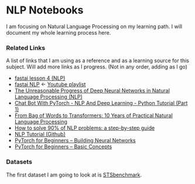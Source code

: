 # NLP Notebooks

I am focusing on Natural Language Processing on my learning path. I will document my whole learning process here.

### Related Links

A list of links that I am using as a reference and as a learning source for this subject. Will add more links as I progress. (Not in any order, adding as I go)

- [fastai lesson 4 (NLP)](https://course.fast.ai/videos/?lesson=4)
- [fastai NLP](https://www.fast.ai/2019/07/08/fastai-nlp/) <- [Youtube playlist](https://www.youtube.com/playlist?list=PLtmWHNX-gukKocXQOkQjuVxglSDYWsSh9) 
- [The Unreasonable Progress of Deep Neural Networks in Natural Language Processing (NLP) ](https://blog.exxactcorp.com/the-unreasonable-progress-of-deep-neural-networks-in-natural-language-processing-nlp)
- [Chat Bot With PyTorch - NLP And Deep Learning - Python Tutorial (Part 1)](https://www.youtube.com/watch?v=RpWeNzfSUHw&list=PLqnslRFeH2UrFW4AUgn-eY37qOAWQpJyg&utm_source=aidigest&utm_medium=email&utm_campaign=108)
- [From Bag of Words to Transformers: 10 Years of Practical Natural Language Processing](https://medium.com/@Zelros/from-bag-of-words-to-transformers-10-years-of-practical-natural-language-processing-8ccc238f679a)
- [How to solve 90% of NLP problems: a step-by-step guide](https://blog.insightdatascience.com/how-to-solve-90-of-nlp-problems-a-step-by-step-guide-fda605278e4e)
- [NLP Tutorial (Github)](https://github.com/lyeoni/nlp-tutorial)
- [PyTorch for Beginners – Building Neural Networks](https://rubikscode.net/2020/06/15/pytorch-for-beginners-building-neural-networks/) 
- [PyTorch for Beginners – Basic Concepts](https://rubikscode.net/2020/06/08/pytorch-for-beginners-basic-concepts/)

### Datasets

The first dataset I am going to look at is [STSbenchmark](https://ixa2.si.ehu.es/stswiki/index.php/STSbenchmark).

